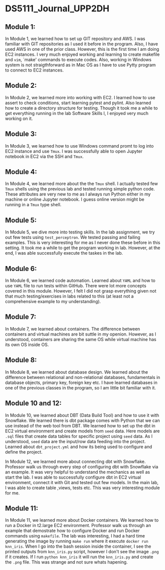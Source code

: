 # DS5111_Journal_UPP2DH

## Module 1:
In Module 1, we learned how to set up GIT repository and AWS. I was familiar with GIT repositories as I used it before in the program. Also, I have used AWS in one of the prior class. However, this is the first time I am doing EC2 instances. I very much enjoyed working and learning to create makefile and `vim`, `make' commands to execute codes. Also, working in Windows system is not straigthforward as in Mac OS as I have to use Pytty program to connect to EC2 instances.

## Module 2:
In Module 2, we learned more into working with EC2. I learned how to use assert to check conditions, start learning pytest and pylint. Also learned how to create a directory structure for testing. Though it took me a while to get everything running in the lab Software Skills I, I enjoyed very much working on it.

## Module 3:
In Module 3, we learned how to use Windows command promt to log into EC2 instance and use `Tmux`. I was successfully able to open Jupyter notebook in EC2 via the SSH and `Tmux`.

## Module 4:
In Module 4, we learned more about the the `Tmux` shell. I actually tested few `Tmux` shells using the previous lab and tested running simple python code. These attributes are very new to me as I always run Python either in my machine or online Jupyter notebook. I guess online version might be running in a `Tmux` type shell.

## Module 5:
In Module 5, we dive more into testing skills. In the lab assignment, we try out few tests using `test_perceptron`. We tested passing and failing examples. This is very interesting for me as I never done these before in this setting. It took me a while to get the program working in lab. However, at the end, I was able successfully execute the taskes in the lab. 

## Module 6:
In Module 6, we learned code automation. Learned about `YAML` and how to use `YAML` file to run tests within GitHub. There were lot more concepts covered in this module. However, I felt I did not grasp everything given not that much testing/exercises in labs related to this (at least not a comprehensive example to my understanding).

## Module 7:
In Module 7, we learned about containers. The difference between containers and virtual machines are bit suttle in my openion. However, as I understood, containers are sharing the same OS while virtual machine has its own OS inside OS. 

## Module 8:
In Module 8, we learned about database design. We learned about the difference between relational and non-relational databases, fundamentals in database objects, primary key, foreign key etc. I have learned databases in one of the previous classes in the program, so I am little bit familiar with it.

## Module 10 and 12:
In Module 10, we learned about DBT (Data Build Tool) and how to use it with Snowflake. We learned there is dbt package comes with Python that we can use instead of the web tool from DBT. We learned how to set up the dbt in EC2 virtual environment and create models from `seed` data. Here models are `.sql` files that create data tables for specific project using `seed` data. As I understood, `seed` data are the input/row data feeding into the project. Learned about `dbt_project.yml` and how its being used to configure and define the project. 

In Module 12, we learned more about connecting dbt with Snowflake. Professor walk us through every step of configuring dbt with Snowflake via an example. It was very helpful to understand the mechanics as well as start the lab. I was able to successfully configure dbt in EC2 virtual environment, connect it with Git and tested out few models. In the main lab, I was able to create table ,views, tests etc. This was very interesting module for me.

## Module 11:
In Module 11, we learned more about Docker containers. We learned how to run a Docker in t2.large EC2 environment. Professor walk us through an example that demostrate how to configure Docker and run Docker commands using `makefile`. The lab was interesting, I had a hard time generating the image by running `make run` where it execute `docker run knn_iris`. When I go into the bash session inside the container, I see the printed outputs from `knn_iris.py` script, however I don't see the image `.png` if it creates. If I run `python knn_iris` it will run the `knn_iris.py` and create the `.png` file. This was strange and not sure whats hapening.  





    

   

